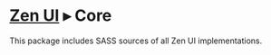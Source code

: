 # [Zen UI](https://github.com/ilyabogdanov/zen-ui/) &#x25B8; Core

This package includes SASS sources of all Zen UI implementations.

